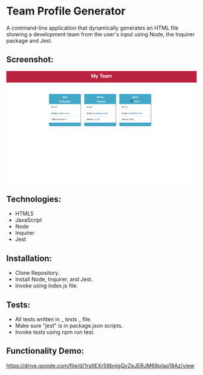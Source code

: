 # Team Profile Generator

A command-line application that dynamically generates an HTML file showing a development team from the user's input using Node, the Inquirer package and Jest.

## Screenshot:
![image](https://github.com/bdamota/Team-Profile-Generator/blob/master/Screen%20Shot%202020-07-25%20at%208.36.30%20PM.png)

## Technologies:
- HTML5
- JavaScript
- Node
- Inquirer
- Jest

## Installation:
- Clone Repository.
- Install Node, Inquirer, and Jest.
- Invoke using index.js file.

## Tests:
- All tests written in _ _tests_ _ file. 
- Make sure "jest" is in package.json scripts. 
- Invoke tests using npm run test.

## Functionality Demo:
 https://drive.google.com/file/d/1rsItEXr58bnjgQvZeJERJM68pIaq18Az/view
